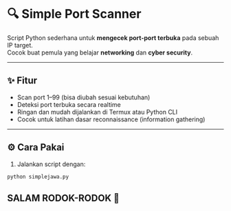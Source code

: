 # 🔍 Simple Port Scanner

Script Python sederhana untuk **mengecek port-port terbuka** pada sebuah IP target.  
Cocok buat pemula yang belajar **networking** dan **cyber security**.

---

## ✨ Fitur

- Scan port 1–99 (bisa diubah sesuai kebutuhan)
- Deteksi port terbuka secara realtime
- Ringan dan mudah dijalankan di Termux atau Python CLI
- Cocok untuk latihan dasar reconnaissance (information gathering)

---

## ⚙️ Cara Pakai

1. Jalankan script dengan:
```bash
python simplejawa.py

```
## SALAM RODOK-RODOK 🤟

